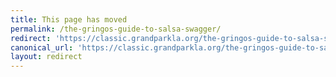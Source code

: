 ```yaml
---
title: This page has moved
permalink: /the-gringos-guide-to-salsa-swagger/
redirect: 'https://classic.grandparkla.org/the-gringos-guide-to-salsa-swagger/'
canonical_url: 'https://classic.grandparkla.org/the-gringos-guide-to-salsa-swagger/'
layout: redirect
---
```

